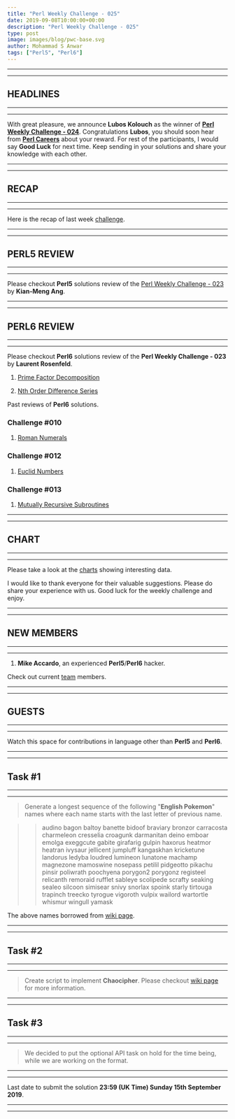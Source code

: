 ```yaml
---
title: "Perl Weekly Challenge - 025"
date: 2019-09-08T10:00:00+00:00
description: "Perl Weekly Challenge - 025"
type: post
image: images/blog/pwc-base.svg
author: Mohammad S Anwar
tags: ["Perl5", "Perl6"]
---
```

***
***

## HEADLINES

***
***

With great pleasure, we announce **Lubos Kolouch** as the winner of [**Perl Weekly Challenge - 024**](/blog/perl-weekly-challenge-024). Congratulations **Lubos**, you should soon hear from **[Perl Careers](https://perl.careers/)** about your reward. For rest of the participants, I would say **Good Luck** for next time. Keep sending in your solutions and share your knowledge with each other.

***
***

## RECAP

***
***

Here is the recap of last week [challenge](/blog/recap-challenge-024).

***
***

## PERL5 REVIEW

***
***

Please checkout **Perl5** solutions review of the [Perl Weekly Challenge - 023](/blog/review-challenge-023) by **Kian-Meng Ang**.

***
***

## PERL6 REVIEW

***
***

Please checkout **Perl6** solutions review of the **Perl Weekly Challenge - 023** by **Laurent Rosenfeld**.

1) [Prime Factor Decomposition](https://github.com/LaurentRosenfeld/Perl-6-Miscellaneous/blob/master/Challenges-in-Perl6/Prime-factorization.md)

2) [Nth Order Difference Series](https://github.com/LaurentRosenfeld/Perl-6-Miscellaneous/blob/master/Challenges-in-Perl6/n-order-forward-difference.md)

Past reviews of **Perl6** solutions.

### Challenge #010

1) [Roman Numerals](https://github.com/LaurentRosenfeld/Perl-6-Miscellaneous/blob/master/Challenges-in-Perl6/Roman-numerals.md)

### Challenge #012

1) [Euclid Numbers](https://github.com/LaurentRosenfeld/Perl-6-Miscellaneous/blob/master/Challenges-in-Perl6/Euclid-numbers.md)

### Challenge #013

1) [Mutually Recursive Subroutines](https://github.com/LaurentRosenfeld/Perl-6-Miscellaneous/blob/master/Challenges-in-Perl6/Mutually-recursive-subroutines.md)

***
***

## CHART

***
***

Please take a look at the [charts](/chart) showing interesting data.

I would like to thank everyone for their valuable suggestions. Please do share your experience with us. Good luck for the weekly challenge and enjoy.

***
***

## NEW MEMBERS

***
***

1) **Mike Accardo**, an experienced **Perl5**/**Perl6** hacker.

Check out current [team](/team) members.

***
***

## GUESTS

***
***

Watch this space for contributions in language other than **Perl5** and **Perl6**.

***
***

## Task #1

***
***

> Generate a longest sequence of the following "**English Pokemon**" names where each name starts with the last letter of previous name.

>> audino bagon baltoy banette bidoof braviary bronzor carracosta charmeleon cresselia croagunk darmanitan deino emboar emolga exeggcute gabite girafarig gulpin haxorus heatmor heatran ivysaur jellicent jumpluff kangaskhan kricketune landorus ledyba loudred lumineon lunatone machamp magnezone mamoswine nosepass petilil pidgeotto pikachu pinsir poliwrath poochyena porygon2 porygonz registeel relicanth remoraid rufflet sableye scolipede scrafty seaking sealeo silcoon simisear snivy snorlax spoink starly tirtouga trapinch treecko tyrogue vigoroth vulpix wailord wartortle whismur wingull yamask

The above names borrowed from [wiki page](https://en.wikipedia.org/wiki/List_of_Pok%C3%A9mon).

***
***

## Task #2

***
***

> Create script to implement **Chaocipher**. Please checkout [wiki page](https://en.wikipedia.org/wiki/Chaocipher) for more information.

***
***

## Task #3

***
***

> We decided to put the optional API task on hold for the time being, while we are working on the format.

***
***

Last date to submit the solution **23:59 (UK Time) Sunday 15th September 2019**.

***
***

